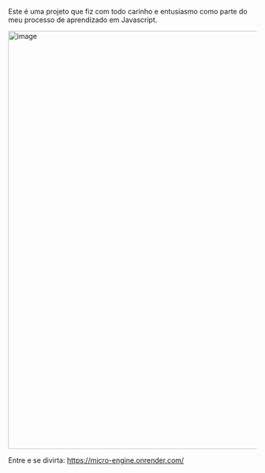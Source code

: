 Este é uma projeto que fiz com todo carinho e entusiasmo como parte do meu processo de aprendizado em Javascript.

<img width="1909" height="846" alt="image" src="https://github.com/user-attachments/assets/dc5883bb-81bb-4f4a-9512-7644fb7fc9ec" />



Entre e se divirta: https://micro-engine.onrender.com/
